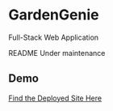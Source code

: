 # GardenGenie
Full-Stack Web Application

README Under maintenance

## Demo

[Find the Deployed Site Here](https://garden-genie.netlify.app/)
